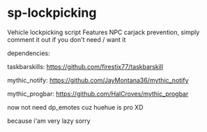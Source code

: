 # sp-lockpicking
Vehicle lockpicking script  Features NPC carjack prevention, simply comment it out if you don't need / want it

dependencies: 

taskbarskills: https://github.com/firestix77/taskbarskill

mythic_notify: https://github.com/JayMontana36/mythic_notify

mythic_progbar: https://github.com/HalCroves/mythic_progbar

now not need dp_emotes cuz huehue is pro XD

because i'am very lazy sorry
